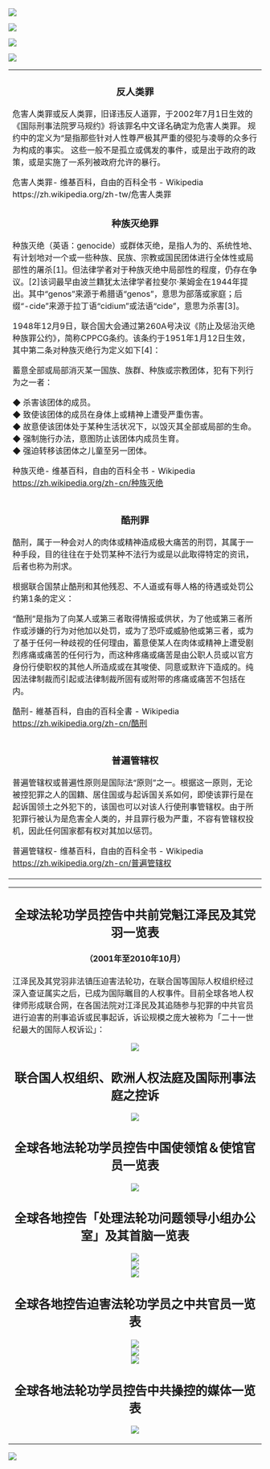 

<img src="img/2019-04-03_215755-4.jpg">
</p>
<img src="img/92p58PICwi8--1.jpg">
</p>
<img src="img/2016030.jpg">
</p>

<img src="img/2019-04-04_165418.jpg">
</p>


<table>
<tr>
<td width=900>
<h3 align="center">反人类罪</h3></p>
危害人类罪或反人类罪，旧译违反人道罪，于2002年7月1日生效的《国际刑事法院罗马规约》将该罪名中文译名确定为危害人类罪。 规约中的定义为“是指那些针对人性尊严极其严重的侵犯与凌辱的众多行为构成的事实。 这些一般不是孤立或偶发的事件，或是出于政府的政策，或是实施了一系列被政府允许的暴行。</p>
危害人类罪- 维基百科，自由的百科全书 - Wikipedia  <br>
https://zh.wikipedia.org/zh-tw/危害人类罪</td></tr></p>


<tr>
<td width=900>
 <h3 align="center">种族灭绝罪</h3></p>
 种族灭绝（英语：genocide）或群体灭绝，是指人为的、系统性地、有计划地对一个或一些种族、民族、宗教或国民团体进行全体性或局部性的屠杀[1]。但法律学者对于种族灭绝中局部性的程度，仍存在争议。[2]该词最早由波兰籍犹太法律学者拉斐尔·莱姆金在1944年提出。其中“genos”来源于希腊语“genos”，意思为部落或家庭；后缀“-cide”来源于拉丁语“cidium”或法语“cide”，意思为杀害[3]。</p>

1948年12月9日，联合国大会通过第260A号决议《防止及惩治灭绝种族罪公约》，简称CPPCG条约。该条约于1951年1月12日生效，其中第二条对种族灭绝行为定义如下[4]：</p>
蓄意全部或局部消灭某一国族、族群、种族或宗教团体，犯有下列行为之一者：</p>

◆ 杀害该团体的成员。<br>
◆ 致使该团体的成员在身体上或精神上遭受严重伤害。<br>
◆ 故意使该团体处于某种生活状况下，以毁灭其全部或局部的生命。<br>
◆ 强制施行办法，意图防止该团体内成员生育。<br>
◆ 强迫转移该团体之儿童至另一团体。<br>

种族灭绝- 维基百科，自由的百科全书 - Wikipedia <br>
https://zh.wikipedia.org/zh-cn/种族灭绝</td></tr></p>


<tr>
<td width=900>
<h3 align="center">酷刑罪</h3></p>
 酷刑，属于一种会对人的肉体或精神造成极大痛苦的刑罚，其属于一种手段，目的往往在于处罚某种不法行为或是以此取得特定的资讯，后者也称为刑求。</p>

根据联合国禁止酷刑和其他残忍、不人道或有辱人格的待遇或处罚公约第1条的定义：</p>

“酷刑”是指为了向某人或第三者取得情报或供状，为了他或第三者所作或涉嫌的行为对他加以处罚，或为了恐吓或威胁他或第三者，或为了基于任何一种歧视的任何理由，蓄意使某人在肉体或精神上遭受剧烈疼痛或痛苦的任何行为，而这种疼痛或痛苦是由公职人员或以官方身份行使职权的其他人所造成或在其唆使、同意或默许下造成的。纯因法律制裁而引起或法律制裁所固有或附带的疼痛或痛苦不包括在内。</p>

酷刑- 維基百科，自由的百科全書 - Wikipedia <br>
https://zh.wikipedia.org/zh-cn/酷刑</td></tr></p>

<tr>
<td width=900>
 <h3 align="center">普遍管辖权</h3></p>
 普遍管辖权或普遍性原则是国际法“原则”之一。根据这一原则，无论被控犯罪之人的国籍、居住国或与起诉国关系如何，即使该罪行是在起诉国领土之外犯下的，该国也可以对该人行使刑事管辖权。由于所犯罪行被认为是危害全人类的，并且罪行极为严重，不容有管辖权投机，因此任何国家都有权对其加以惩罚。</p>

普遍管辖权- 维基百科，自由的百科全书 - Wikipedia <br>
https://zh.wikipedia.org/zh-cn/普遍管辖权</p>
</td></tr></p>



</table>
</p>


<table>
<tr>
<td>
<h2 align="center">全球法轮功学员控告中共前党魁江泽民及其党羽一览表</h2>
<h4 align="center">（2001年至2010年10月）</h4>

江泽民及其党羽非法镇压迫害法轮功，在联合国等国际人权组织经过深入查证属实之后，已成为国际瞩目的人权事件。目前全球各地人权律师形成联合网，在各国法院对江泽民及其追随参与犯罪的中共官员进行迫害的刑事追诉或民事起诉，诉讼规模之庞大被称为「二十一世纪最大的国际人权诉讼」：
<div align="center">
<img src="img/2019-04-03_225826.jpg"></div>
</p>
<h2 align="center">联合国人权组织、欧洲人权法庭及国际刑事法庭之控诉</h2>
<div align="center">
<img src="img/2019-04-03_235339.jpg"></div>
</p>

<h2 align="center">全球各地法轮功学员控告中国使领馆＆使馆官员一览表</h2>
<div align="center"><img src="img/2019-04-03_235419.jpg"></div>
</p>

<h2 align="center">全球各地控告「处理法轮功问题领导小组办公室」及其首脑一览表</h2>
<div align="center"><img src="img/2019-04-03_230419.jpg"></div>
<div align="center"><img src="img/2019-04-03_230546.jpg"></div>
<div align="center"><img src="img/2019-04-03_230642.jpg"></div>
</p>

<h2 align="center">全球各地控告迫害法轮功学员之中共官员一览表</h2>
<div align="center"><img src="img/2019-04-03_231710.jpg"></div>
<div align="center"><img src="img/2019-04-03_231051.jpg"></div>
<div align="center"><img src="img/2019-04-03_231140.jpg"></div>
</p>

<h2 align="center">全球各地法轮功学员控告中共操控的媒体一览表 </h2>
<div align="center"><img src="img/2019-04-03_231315.jpg"></div>
</p>



</td>
 </tr>
</table>

<img src="img/2019-04-03_161806.jpg">
</p>



